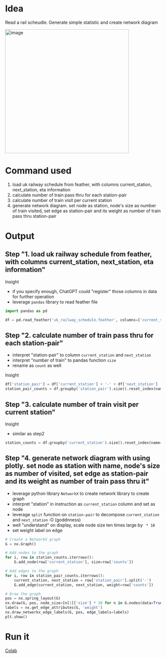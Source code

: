 # Idea
Read a rail scheudle. Generate simple statistic and create network diagram


<img width="400" alt="image" src="https://user-images.githubusercontent.com/486548/216771101-eb2772fc-a859-46cc-b79b-f1b2fb3d9c2d.png">



# Command used
1. load uk railway schedule from feather, with columns current_station, next_station, eta information
2. calculate number of train pass thru for each station-pair
3. calculate number of train visit per current station
4. generate network diagram. set node as station, node's size as number of train visited, set edge as station-pair and its weight as number of train pass thru station-pair


# Output
## Step "1. load uk railway schedule from feather, with columns current_station, next_station, eta information"

Insight
- if you specify enough, ChatGPT could "register" those columns in data for further operation 
- leverage `pandas` library to read feather file
```python
import pandas as pd

df = pd.read_feather('uk_railway_schedule.feather', columns=['current_station', 'next_station', 'eta'])
```

## Step "2. calculate number of train pass thru for each station-pair"
- interpret "station-pair" to column `current_station` and `next_station`
- interpret "number of train" to pandas function `size` 
- rename as `count` as well

Insight 
```python
df['station_pair'] = df['current_station'] + '-' + df['next_station']
station_pair_counts = df.groupby('station_pair').size().reset_index(name='counts')
```

## Step "3. calculate number of train visit per current station"

Insight
- similar as step2
```python
station_counts = df.groupby('current_station').size().reset_index(name='counts')
```

## Step "4. generate network diagram with using plotly. set node as station with name, node's size as number of visited, set edge as station-pair and its weight as number of train pass thru it"

- leverage python library `NetworkX` to create network library to create graph
- interpret "station" in instruction as `current_station` column and set as node
- leverage `split` function on `station-pair` to decompose `current_station` and `next_station` :O (goddnness)
- well "understand" on display, scale node size ten times large by ` * 10`
- set weight label on edge

```python 
# Create a NetworkX graph
G = nx.Graph()

# Add nodes to the graph
for i, row in station_counts.iterrows():
    G.add_node(row['current_station'], size=row['counts'])

# Add edges to the graph
for i, row in station_pair_counts.iterrows():
    current_station, next_station = row['station_pair'].split('-')
    G.add_edge(current_station, next_station, weight=row['counts'])

# Draw the graph
pos = nx.spring_layout(G)
nx.draw(G, pos, node_size=[n[1]['size'] * 10 for n in G.nodes(data=True)], with_labels=True)
labels = nx.get_edge_attributes(G, 'weight')
nx.draw_networkx_edge_labels(G, pos, edge_labels=labels)
plt.show()
```


# Run it
[Colab](https://colab.research.google.com/drive/16KaEW3GX-bBt-zhCOrKOFGSqockNJfLv#scrollTo=S_n0fdMPjWEl)
